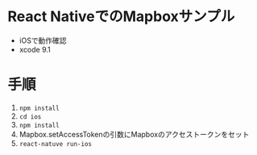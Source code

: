 # React NativeでのMapboxサンプル
- iOSで動作確認
- xcode 9.1

# 手順
1. `npm install`
2. `cd ios`
3. `npm install`
4. Mapbox.setAccessTokenの引数にMapboxのアクセストークンをセット
5. `react-natuve run-ios`
